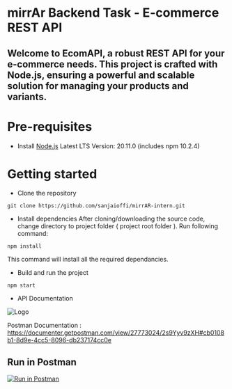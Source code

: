 
# mirrAr Backend Task - E-commerce REST API

Welcome to EcomAPI, a robust REST API for your e-commerce needs. This project is crafted with Node.js, ensuring a powerful and scalable solution for managing your products and variants.
---

# Pre-requisites
- Install [Node.js](https://nodejs.org/en/download) Latest LTS Version: 20.11.0 (includes npm 10.2.4)


# Getting started
- Clone the repository
```
git clone https://github.com/sanjaioffi/mirrAR-intern.git
```
- Install dependencies
After cloning/downloading the source code, change directory to project folder ( project root folder ).
Run following command:
```
npm install
```

This command will install all the required dependancies.

- Build and run the project
```
npm start
```

- API Documentation
  
![Logo](https://cdn.cookielaw.org/logos/70564414-548a-4286-8ad7-04d95b172a08/e26443c0-68d1-47c8-b8fc-9bc765da2e95/3a159462-db70-43cf-a27d-f602a6baed44/pm-logo-horiz.png)

  Postman Documentation : https://documenter.getpostman.com/view/27773024/2s9Yyv9zXH#cb0108b1-8d9e-4cc5-8096-db237174cc0e
  ## Run in Postman

[![Run in Postman](https://run.pstmn.io/button.svg)](postman://app/collections/import/27773024-bd1fd0f1-a2bb-4651-9f74-a6606befb563-2s9Yyv9zXH?referrer=https%3A%2F%2Fdocumenter.getpostman.com%2Fview%2F27773024%2F2s9Yyv9zXH&versionTag=latest&source=documenter)


